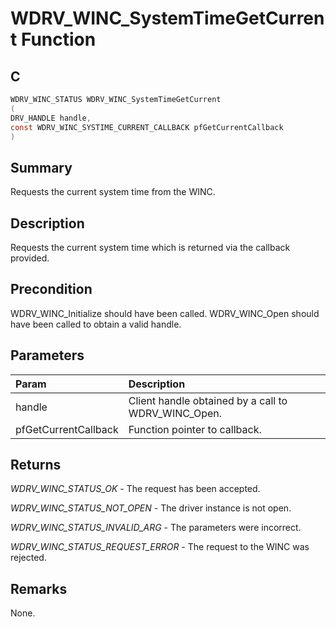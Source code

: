 # WDRV_WINC_SystemTimeGetCurrent Function

## C

```c
WDRV_WINC_STATUS WDRV_WINC_SystemTimeGetCurrent
(
DRV_HANDLE handle,
const WDRV_WINC_SYSTIME_CURRENT_CALLBACK pfGetCurrentCallback
)
```

## Summary

Requests the current system time from the WINC.  

## Description

Requests the current system time which is returned via the callback provided.

## Precondition

WDRV_WINC_Initialize should have been called. WDRV_WINC_Open should have been called to obtain a valid handle.  

## Parameters

| Param | Description |
|:----- |:----------- |
| handle | Client handle obtained by a call to WDRV_WINC_Open. |
| pfGetCurrentCallback | Function pointer to callback.  

## Returns

*WDRV_WINC_STATUS_OK* - The request has been accepted.

*WDRV_WINC_STATUS_NOT_OPEN* - The driver instance is not open.

*WDRV_WINC_STATUS_INVALID_ARG* - The parameters were incorrect.

*WDRV_WINC_STATUS_REQUEST_ERROR* - The request to the WINC was rejected.
 

## Remarks

None.  
